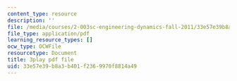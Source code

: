 ```yaml
---
content_type: resource
description: ''
file: /media/courses/2-003sc-engineering-dynamics-fall-2011/33e57e39b8a3b401f2369970f8814a49_jROTMB142T0.pdf
file_type: application/pdf
learning_resource_types: []
ocw_type: OCWFile
resourcetype: Document
title: 3play pdf file
uid: 33e57e39-b8a3-b401-f236-9970f8814a49
---
```

